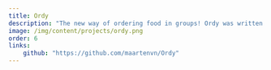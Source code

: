 ```yaml
---
title: Ordy
description: "The new way of ordering food in groups! Ordy was written as project for the course Software Engineering Lab 1 2020 at the University of Ghent."
image: /img/content/projects/ordy.png
order: 6
links:
    github: "https://github.com/maartenvn/Ordy"
---
```

